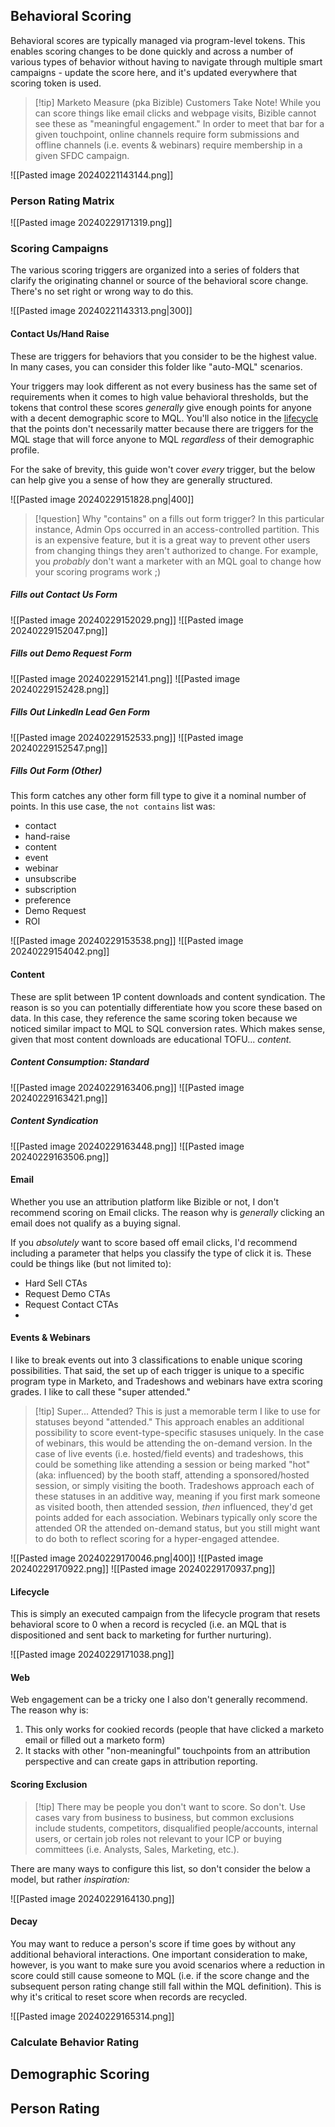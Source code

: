 ## Behavioral Scoring
Behavioral scores are typically managed via program-level tokens. This enables scoring changes to be done quickly and across a number of various types of behavior without having to navigate through multiple smart campaigns - update the score here, and it's updated everywhere that scoring token is used.

>[!tip] Marketo Measure (pka Bizible) Customers Take Note!
>While you can score things like email clicks and webpage visits, Bizible cannot see these as "meaningful engagement." In order to meet that bar for a given touchpoint, online channels require form submissions and offline channels (i.e. events & webinars) require membership in a given SFDC campaign.

![[Pasted image 20240221143144.png]]

### Person Rating Matrix

![[Pasted image 20240229171319.png]]
### Scoring Campaigns
The various scoring triggers are organized into a series of folders that clarify the originating channel or source of the behavioral score change. There's no set right or wrong way to do this.

![[Pasted image 20240221143313.png|300]]

#### Contact Us/Hand Raise

These are triggers for behaviors that you consider to be the highest value. In many cases, you can consider this folder like "auto-MQL" scenarios.

Your triggers may look different as not every business has the same set of requirements when it comes to high value behavioral thresholds, but the tokens that control these scores *generally* give enough points for anyone with a decent demographic score to MQL. You'll also notice in the [lifecycle](obsidian://open?vault=Mesa&file=MOPs%2FProspect%20-%20Customer%20Lifecycle%20Model) that the points don't necessarily matter because there are triggers for the MQL stage that will force anyone to MQL *regardless* of their demographic profile.

For the sake of brevity, this guide won't cover *every* trigger, but the below can help give you a sense of how they are generally structured.

![[Pasted image 20240229151828.png|400]]
>[!question] Why "contains" on a fills out form trigger?
>In this particular instance, Admin Ops occurred in an access-controlled partition. This is an expensive feature, but it is a great way to prevent other users from changing things they aren't authorized to change. For example, you *probably* don't want a marketer with an MQL goal to change how your scoring programs work ;)
##### Fills out Contact Us Form
![[Pasted image 20240229152029.png]]
![[Pasted image 20240229152047.png]]

##### Fills out Demo Request Form
![[Pasted image 20240229152141.png]]
![[Pasted image 20240229152428.png]]
##### Fills Out LinkedIn Lead Gen Form
![[Pasted image 20240229152533.png]]
![[Pasted image 20240229152547.png]]

##### Fills Out Form (Other)
This form catches any other form fill type to give it a nominal number of points. In this use case, the `not contains` list was:

- contact
- hand-raise
- content
- event
- webinar
- unsubscribe
- subscription
- preference
- Demo Request
- ROI

![[Pasted image 20240229153538.png]]
![[Pasted image 20240229154042.png]]


#### Content

These are split between 1P content downloads and content syndication. The reason is so you can potentially differentiate how you score these based on data. In this case, they reference the same scoring token because we noticed similar impact to MQL to SQL conversion rates. Which makes sense, given that most content downloads are educational TOFU... *content.*

##### Content Consumption: Standard
![[Pasted image 20240229163406.png]]
![[Pasted image 20240229163421.png]]

##### Content Syndication
![[Pasted image 20240229163448.png]]
![[Pasted image 20240229163506.png]]

#### Email

Whether you use an attribution platform like Bizible or not, I don't recommend scoring on Email clicks. The reason why is *generally* clicking an email does not qualify as a buying signal.

If you *absolutely* want to score based off email clicks, I'd recommend including a parameter that helps you classify the type of click it is. These could be things like (but not limited to):

* Hard Sell CTAs
* Request Demo CTAs
* Request Contact CTAs
* 


#### Events & Webinars
I like to break events out into 3 classifications to enable unique scoring possibilities. That said, the set up of each trigger is unique to a specific program type in Marketo, and Tradeshows and webinars have extra scoring grades. I like to call these "super attended." 

>[!tip] Super... Attended?
>This is just a memorable term I like to use for statuses beyond "attended." This approach enables an additional possibility to score event-type-specific stasuses uniquely. In the case of webinars, this would be attending the on-demand version. In the case of live events (i.e. hosted/field events) and tradeshows, this could be something like attending a session or being marked "hot" (aka: influenced) by the booth staff, attending a sponsored/hosted session, or simply visiting the booth. Tradeshows approach each of these statuses in an additive way, meaning if you first mark someone as visited booth, then attended session, *then* influenced, they'd get points added for each association. Webinars typically only score the attended OR the attended on-demand status, but you still might want to do both to reflect scoring for a hyper-engaged attendee.

![[Pasted image 20240229170046.png|400]]
![[Pasted image 20240229170922.png]]
![[Pasted image 20240229170937.png]]

#### Lifecycle
This is simply an executed campaign from the lifecycle program that resets behavioral score to 0 when a record is recycled (i.e. an MQL that is dispositioned and sent back to marketing for further nurturing).

![[Pasted image 20240229171038.png]]

#### Web
Web engagement can be a tricky one I also don't generally recommend. The reason why is:

1. This only works for cookied records (people that have clicked a marketo email or filled out a marketo form)
2. It stacks with other "non-meaningful" touchpoints from an attribution perspective and can create gaps in attribution reporting.

#### Scoring Exclusion
>[!tip] There may be people you don't want to score. So don't.
>Use cases vary from business to business, but common exclusions include students, competitors, disqualified people/accounts, internal users, or certain job 
>roles not relevant to your ICP or buying committees (i.e. Analysts, Sales, Marketing, etc.). 

There are many ways to configure this list, so don't consider the below a model, but rather *inspiration:*

![[Pasted image 20240229164130.png]]
#### Decay
You may want to reduce a person's score if time goes by without any additional behavioral interactions. One important consideration to make, however, is you want to make sure you avoid scenarios where a reduction in score could still cause someone to MQL (i.e. if the score change and the subsequent person rating change still fall within the MQL definition). This is why it's critical to reset score when records are recycled.

![[Pasted image 20240229165314.png]]

### Calculate Behavior Rating

## Demographic Scoring

## Person Rating
